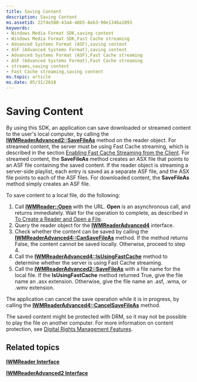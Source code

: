 ```yaml
---
title: Saving Content
description: Saving Content
ms.assetid: 22f4e580-43a4-48b5-8eb3-90e1346a1093
keywords:
- Windows Media Format SDK,saving content
- Windows Media Format SDK,Fast Cache streaming
- Advanced Systems Format (ASF),saving content
- ASF (Advanced Systems Format),saving content
- Advanced Systems Format (ASF),Fast Cache streaming
- ASF (Advanced Systems Format),Fast Cache streaming
- streams,saving content
- Fast Cache streaming,saving content
ms.topic: article
ms.date: 05/31/2018
---
```


# Saving Content

By using this SDK, an application can save downloaded or streamed content to the user's local computer, by calling the [**IWMReaderAdvanced2::SaveFileAs**](/windows/desktop/api/Wmsdkidl/nf-wmsdkidl-iwmreaderadvanced2-savefileas) method on the reader object. For streamed content, the server must be using Fast Cache streaming, which is described in the section [Enabling Fast Cache Streaming from the Client](enabling-fast-cache-streaming-from-the-client.md). For streamed content, the **SaveFileAs** method creates an ASX file that points to an ASF file containing the saved content. If the reader object is streaming a server-side playlist, each entry is saved as a separate ASF file, and the ASX file points to each of the ASF files. For downloaded content, the **SaveFileAs** method simply creates an ASF file.

To save content to a local file, do the following:

1.  Call [**IWMReader::Open**](/windows/desktop/api/Wmsdkidl/nf-wmsdkidl-iwmreader-open) with the URL. **Open** is an asynchronous call, and returns immediately. Wait for the operation to complete, as described in [To Create a Reader and Open a File](to-create-a-reader-and-open-a-file.md).
2.  Query the reader object for the [**IWMReaderAdvanced4**](/windows/desktop/api/wmsdkidl/nn-wmsdkidl-iwmreaderadvanced4) interface.
3.  Check whether the content can be saved by calling the [**IWMReaderAdvanced4::CanSaveFileAs**](/windows/desktop/api/Wmsdkidl/nf-wmsdkidl-iwmreaderadvanced4-cansavefileas) method. If the method returns False, the content cannot be saved locally. Otherwise, proceed to step 4.
4.  Call the [**IWMReaderAdvanced4::IsUsingFastCache**](/windows/desktop/api/Wmsdkidl/nf-wmsdkidl-iwmreaderadvanced4-isusingfastcache) method to determine whether the server is using Fast Cache streaming.
5.  Call the [**IWMReaderAdvanced2::SaveFileAs**](/windows/desktop/api/Wmsdkidl/nf-wmsdkidl-iwmreaderadvanced2-savefileas) with a file name for the local file. If the **IsUsingFastCache** method returned True, give the file name an .asx extension. Otherwise, give the file name an .asf, .wma, or .wmv extension.

The application can cancel the save operation while it is in progress, by calling the [**IWMReaderAdvanced4::CancelSaveFileAs**](/windows/desktop/api/Wmsdkidl/nf-wmsdkidl-iwmreaderadvanced4-cancelsavefileas) method.

The saved content might be protected with DRM, so it may not be possible to play the file on another computer. For more information on content protection, see [Digital Rights Management Features](digital-rights-management-features.md).

## Related topics

<dl> <dt>

[**IWMReader Interface**](/windows/desktop/api/wmsdkidl/nn-wmsdkidl-iwmreader)
</dt> <dt>

[**IWMReaderAdvanced2 Interface**](/windows/desktop/api/wmsdkidl/nn-wmsdkidl-iwmreaderadvanced2)
</dt> </dl>

 

 




